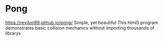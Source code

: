 # Pong
 https://revilon99.github.io/pong/
 Simple, yet beautiful
 This html5 program demonstrates basic collision mechanics without importing thousands of librarys
